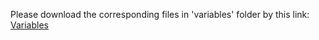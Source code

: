 Please download the corresponding files in 'variables' folder by this link:
[Variables](https://drive.google.com/drive/folders/15xSovcEl1ytOO0rNOD7xtcmx8Ocpn-KQ?usp=sharing)

